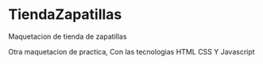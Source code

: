 # TiendaZapatillas
Maquetacion de tienda de zapatillas 

Otra maquetacion de practica, Con las tecnologias HTML CSS Y Javascript
